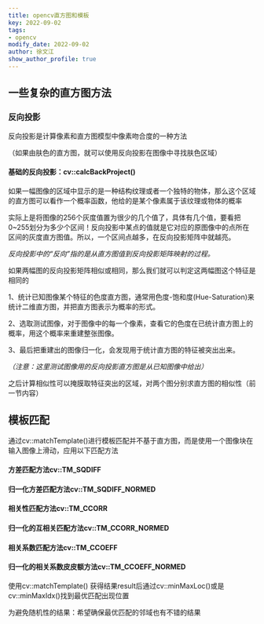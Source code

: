 ```yaml
---
title: opencv直方图和模板	
key: 2022-09-02
tags: 
- opencv
modify_date: 2022-09-02
author: 徐文江
show_author_profile: true
---
```





## 一些复杂的直方图方法			
<!--more-->     
### 反向投影		

反向投影是计算像素和直方图模型中像素吻合度的一种方法				

（如果由肤色的直方图，就可以使用反向投影在图像中寻找肤色区域）			

#### 基础的反向投影：cv::calcBackProject()		

如果一幅图像的区域中显示的是一种结构纹理或者一个独特的物体，那么这个区域的直方图可以看作一个概率函数，他给的是某个像素属于该纹理或物体的概率			

实际上是将图像的256个灰度值置为很少的几个值了，具体有几个值，要看把0~255划分为多少个区间！反向投影中某点的值就是它对应的原图像中的点所在区间的灰度直方图值。所以，一个区间点越多，在反向投影矩阵中就越亮。			

*反向投影中的“反向”指的是从直方图值到反向投影矩阵映射的过程。*			

如果两幅图的反向投影矩阵相似或相同，那么我们就可以判定这两幅图这个特征是相同的					



1、统计已知图像某个特征的色度直方图，通常用色度-饱和度(Hue-Saturation)来统计二维直方图，并把直方图表示为概率的形式。		

2、选取测试图像，对于图像中的每一个像素，查看它的色度在已统计直方图上的概率，用这个概率来重建整张图像。		

3、最后把重建出的图像归一化，会发现用于统计直方图的特征被突出出来。		

*（注意：这里测试图像用的反向投影直方图是从已知图像中给出）*			



之后计算相似性可以掩膜取特征突出的区域，对两个图分别求直方图的相似性（前一节内容）				





## 模板匹配			

通过cv::matchTemplate()进行模板匹配并不基于直方图，而是使用一个图像块在输入图像上滑动，应用以下匹配方法			



#### 方差匹配方法cv::TM_SQDIFF			

#### 归一化方差匹配方法cv::TM_SQDIFF_NORMED			

#### 相关性匹配方法cv::TM_CCORR		

#### 归一化的互相关匹配方法cv::TM_CCORR_NORMED				

#### 相关系数匹配方法cv::TM_CCOEFF				

#### 归一化的相关系数皮皮额方法cv::TM_CCOEFF_NORMED				



使用cv::matchTemplate() 获得结果result后通过cv::minMaxLoc()或是cv::minMaxIdx()找到最优匹配出现位置				

为避免随机性的结果：希望确保最优匹配的邻域也有不错的结果		












